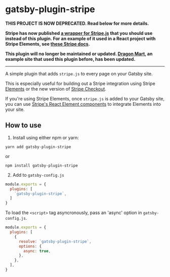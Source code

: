 # gatsby-plugin-stripe

**THIS PROJECT IS NOW DEPRECATED. Read below for more details.**

**Stripe has now published [a wrapper for Stripe.js](https://github.com/stripe/stripe-js) that you should use instead of this plugin. For an example of it used in a React project with Stripe Elements, see [these Stripe docs](https://stripe.com/docs/stripe-js/react#elements-provider).**

**This plugin will no longer be maintained or updated. [Dragon Mart](https://dragon-mart.netlify.com/), an example site that used this plugin before, has been updated.**

---

A simple plugin that adds `stripe.js` to every page on your Gatsby site.

This is especially useful for building out a Stripe integration using Stripe [Elements](https://stripe.com/docs/elements) or the new version of [Stripe Checkout](https://stripe.com/docs/payments/checkout).

If you're using Stripe Elements, once `stripe.js` is added to your Gatsby site, you can use [Stripe's React Element components](https://github.com/stripe/react-stripe-elements) to integrate Elements into your site.

## How to use

1. Install using either npm or yarn:

```
yarn add gatsby-plugin-stripe
```

or

```
npm install gatsby-plugin-stripe
```

2. Add to ```gatsby-config.js```

```javascript
module.exports = {
  plugins: [
    `gatsby-plugin-stripe`,
  ]
}
```

To load the `<script>` tag asyncronously, pass an 'async' option in `gatsby-config.js`.

```javascript
module.exports = {
  plugins: [
    {
      resolve: `gatsby-plugin-stripe`,
      options: {
        async: true,
      },
    },
  ],
}
```